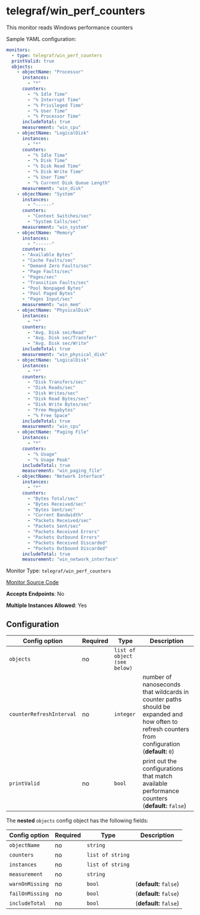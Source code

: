 <!--- GENERATED BY gomplate from scripts/docs/monitor-page.md.tmpl --->

# telegraf/win_perf_counters

 This monitor reads Windows performance
counters

Sample YAML configuration:

```yaml
monitors:
  - type: telegraf/win_perf_counters
  printValid: true
  objects:
	- objectName: "Processor"
	  instances:
		- "*"
	  counters:
		- "% Idle Time"
		- "% Interrupt Time"
		- "% Privileged Time"
		- "% User Time"
		- "% Processor Time"
	  includeTotal: true
	  measurement: "win_cpu"
	- objectName: "LogicalDisk"
	  instances:
		- "*"
	  counters:
		- "% Idle Time"
		- "% Disk Time"
		- "% Disk Read Time"
		- "% Disk Write Time"
		- "% User Time"
		- "% Current Disk Queue Length"
	  measurement: "win_disk"
	- objectName: "System"
	  instances:
		- "------"
	  counters:
		- "Context Switches/sec"
		- "System Calls/sec"
	  measurement: "win_system"
	- objectName: "Memory"
	  instances:
		- "------"
	  counters:
	  - "Available Bytes"
	  - "Cache Faults/sec"
	  - "Demand Zero Faults/sec"
	  - "Page Faults/sec"
	  - "Pages/sec"
	  - "Transition Faults/sec"
	  - "Pool Nonpaged Bytes"
	  - "Pool Paged Bytes"
	  - "Pages Input/sec"
	  measurement: "win_mem"
	- objectName: "PhysicalDisk"
	  instances:
		- "*"
	  counters:
		- "Avg. Disk sec/Read"
		- "Avg. Disk sec/Transfer"
		- "Avg. Disk sec/Write"
	  includeTotal: true
	  measurement: "win_physical_disk"
	- objectName: "LogicalDisk"
	  instances:
		- "*"
	  counters:
		- "Disk Transfers/sec"
		- "Disk Reads/sec"
		- "Disk Writes/sec"
		- "Disk Read Bytes/sec"
		- "Disk Write Bytes/sec"
		- "Free Megabytes"
		- "% Free Space"
	  includeTotal: true
	  measurement: "win_cpu"
	- objectName: "Paging File"
	  instances:
		- "*"
	  counters:
		- "% Usage"
		- "% Usage Peak"
	  includeTotal: true
	  measurement: "win_paging_file"
	- objectName: "Network Interface"
	  instances:
		- "*"
	  counters:
		- "Bytes Total/sec"
		- "Bytes Received/sec"
		- "Bytes Sent/sec"
		- "Current Bandwidth"
		- "Packets Received/sec"
		- "Packets Sent/sec"
		- "Packets Received Errors"
		- "Packets Outbound Errors"
		- "Packets Received Discarded"
		- "Packets Outbound Discarded"
	  includeTotal: true
	  measurement: "win_network_interface"
```


Monitor Type: `telegraf/win_perf_counters`

[Monitor Source Code](https://github.com/signalfx/signalfx-agent/tree/master/internal/monitors/telegraf/monitors/winperfcounters)

**Accepts Endpoints**: No

**Multiple Instances Allowed**: Yes

## Configuration

| Config option | Required | Type | Description |
| --- | --- | --- | --- |
| `objects` | no | `list of object (see below)` |  |
| `counterRefreshInterval` | no | `integer` | number of nanoseconds that wildcards in counter paths should be expanded and how often to refresh counters from configuration (**default:** `0`) |
| `printValid` | no | `bool` | print out the configurations that match available performance counters (**default:** `false`) |


The **nested** `objects` config object has the following fields:

| Config option | Required | Type | Description |
| --- | --- | --- | --- |
| `objectName` | no | `string` |  |
| `counters` | no | `list of string` |  |
| `instances` | no | `list of string` |  |
| `measurement` | no | `string` |  |
| `warnOnMissing` | no | `bool` |  (**default:** `false`) |
| `failOnMissing` | no | `bool` |  (**default:** `false`) |
| `includeTotal` | no | `bool` |  (**default:** `false`) |






